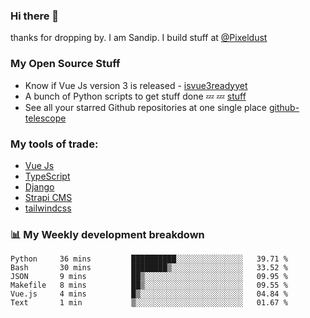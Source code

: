 ### Hi there 👋

thanks for dropping by.
I am Sandip. I build stuff at [@Pixeldust](github.com/pixeldust-in/)

###  **My Open Source Stuff**

 - Know if Vue Js version 3 is released -  [isvue3readyyet](https://github.com/sandiprb/isvue3readyyet)
 - A bunch of Python scripts to get stuff done 💤 💤 [stuff](https://github.com/sandiprb/stuff)
 - See all your starred Github repositories at one single place [github-telescope](https://github.com/sandiprb/github-telescope)



###  **My tools of trade:**
 - [Vue Js](https://github.com/vuejs/vue/)
 - [TypeScript](https://github.com/microsoft/TypeScript)
 - [Django](github.com/django/django)
 - [Strapi CMS](github.com/strapi/strapi)
 - [tailwindcss](https://github.com/tailwindlabs/tailwindcss)


###  📊 **My Weekly development breakdown**
<!--START_SECTION:waka-->

```text
Python     36 mins         ██████████░░░░░░░░░░░░░░░   39.71 %
Bash       30 mins         ████████▒░░░░░░░░░░░░░░░░   33.52 %
JSON       9 mins          ██▒░░░░░░░░░░░░░░░░░░░░░░   09.95 %
Makefile   8 mins          ██▒░░░░░░░░░░░░░░░░░░░░░░   09.55 %
Vue.js     4 mins          █▒░░░░░░░░░░░░░░░░░░░░░░░   04.84 %
Text       1 min           ▒░░░░░░░░░░░░░░░░░░░░░░░░   01.67 %
```

<!--END_SECTION:waka-->
